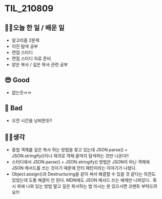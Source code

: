 # TIL_210809

## 👩‍💻오늘 한 일 / 배운 일

- 알고리즘 2문제
- 이진 탐색 공부
- 면접 스터디
- 면접 스터디 자료 준비
- 얕은 복사 / 깊은 복사 관련 공부

## 😎 Good

- 없는듯ㅠㅠ

## 🤢 Bad

- 오전 시간을 낭비한듯!!

## 🏃‍♀️생각

- 중첩 객체를 깊은 복사 하는 방법을 찾고 있는데 JSON.parse() + JSON.stringify()이나 재귀로 객체 끝까지 탐색하는 것만 나온다!!
- 스터디에서 JSON.parse() + JSON.stringify() 방법은 JSON이 아닌 객체에 JSON 메서드를 쓰는 것이기 때문에 안티 패턴이라는 이야기가 나왔다.
- Object.assign()과 Destructuring을 같이 써서 해결할 수 있을 것 같다는 의견도 있었는데 도통 해결이 안 된다. MDN에도 JSON 메서드 쓰는 예제만 나와있다.. 혹시 위에 나와 있는 방법 말고 깊은 복사하는 법 아시는 분 있으시면 코멘트 부탁드려요!!!

